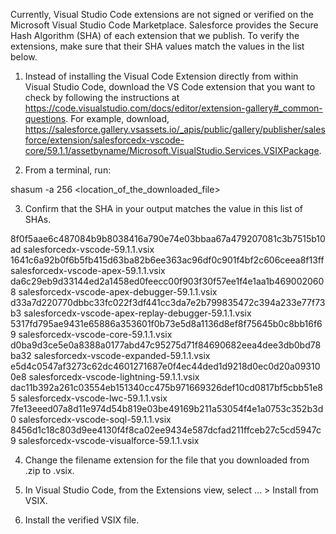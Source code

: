 Currently, Visual Studio Code extensions are not signed or verified on the
Microsoft Visual Studio Code Marketplace. Salesforce provides the Secure Hash
Algorithm (SHA) of each extension that we publish. To verify the extensions,
make sure that their SHA values match the values in the list below.

1. Instead of installing the Visual Code Extension directly from within Visual
   Studio Code, download the VS Code extension that you want to check by
   following the instructions at
   https://code.visualstudio.com/docs/editor/extension-gallery#_common-questions.
   For example, download,
   https://salesforce.gallery.vsassets.io/_apis/public/gallery/publisher/salesforce/extension/salesforcedx-vscode-core/59.1.1/assetbyname/Microsoft.VisualStudio.Services.VSIXPackage.

2. From a terminal, run:

shasum -a 256 <location_of_the_downloaded_file>

3. Confirm that the SHA in your output matches the value in this list of SHAs.

8f0f5aae6c487084b9b8038416a790e74e03bbaa67a479207081c3b7515b10ad  salesforcedx-vscode-59.1.1.vsix
1641c6a92b0f6b5fb415d63ba82b6ee363ac96df0c901f4bf2c606ceea8f13ff  salesforcedx-vscode-apex-59.1.1.vsix
da6c29eb9d33144ed2a1458ed0feecc00f903f30f57ee1f4e1aa1b4690020608  salesforcedx-vscode-apex-debugger-59.1.1.vsix
d33a7d220770dbbc33fc022f3df441cc3da7e2b799835472c394a233e77f73b3  salesforcedx-vscode-apex-replay-debugger-59.1.1.vsix
5317fd795ae9431e65886a353601f0b73e5d8a1136d8ef8f75645b0c8bb16f69  salesforcedx-vscode-core-59.1.1.vsix
d0ba9d3ce5e0a8388a0177abd47c95275d71f84690682eea4dee3db0bd78ba32  salesforcedx-vscode-expanded-59.1.1.vsix
e5d4c0547af3273c62dc4601271687e0f4ec44ded1d9218d0ec0d20a093100e8  salesforcedx-vscode-lightning-59.1.1.vsix
dac11b392a261c03554eb151340cc475b971669326def10cd0817bf5cbb51e85  salesforcedx-vscode-lwc-59.1.1.vsix
7fe13eeed07a8d11e974d54b819e03be49169b211a53054f4e1a0753c352b3d0  salesforcedx-vscode-soql-59.1.1.vsix
8456d1c18c803d9ee4130f4f8ca02ee9434e587dcfad211ffceb27c5cd5947c9  salesforcedx-vscode-visualforce-59.1.1.vsix


4. Change the filename extension for the file that you downloaded from .zip to
.vsix.

5. In Visual Studio Code, from the Extensions view, select ... > Install from
VSIX.

6. Install the verified VSIX file.

